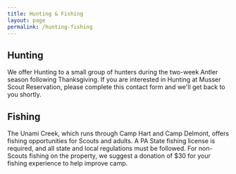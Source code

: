 ```yaml
---
title: Hunting & Fishing
layout: page
permalink: /hunting-fishing
---
```


<h2>Hunting</h2>
We offer Hunting to a small group of hunters during the two-week Antler season
following Thanksgiving. If you are interested in Hunting at Musser Scout Reservation,
please complete this contact form and we&#39;ll get back to you shortly.

<h2>Fishing</h2>
The Unami Creek, which runs through Camp Hart and Camp Delmont, offers fishing opportunities for Scouts and adults. A PA State fishing license is required, and all state and local regulations must be followed. For non-Scouts fishing on the property, we suggest a donation of $30 for your fishing experience to help improve camp.

